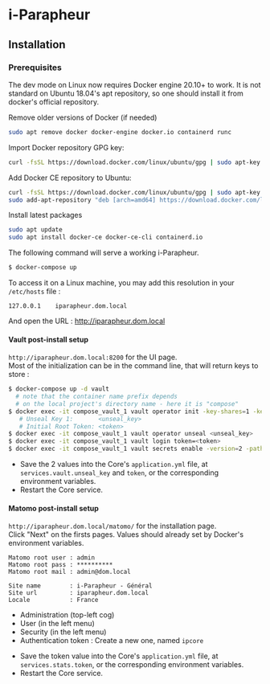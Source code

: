 i-Parapheur
===========

## Installation

### Prerequisites

The dev mode on Linux now requires Docker engine 20.10+ to work.
It is not standard on Ubuntu 18.04's apt repository, so one should install it from docker's official repository.

Remove older versions of Docker (if needed)

```bash
sudo apt remove docker docker-engine docker.io containerd runc
```

Import Docker repository GPG key:

```bash
curl -fsSL https://download.docker.com/linux/ubuntu/gpg | sudo apt-key add -
```

Add Docker CE repository to Ubuntu:

```bash
curl -fsSL https://download.docker.com/linux/ubuntu/gpg | sudo apt-key add -
sudo add-apt-repository "deb [arch=amd64] https://download.docker.com/linux/ubuntu $(lsb_release -cs) stable"
```

Install latest packages
```bash
sudo apt update
sudo apt install docker-ce docker-ce-cli containerd.io
```


The following command will serve a working i-Parapheur.

```bash
$ docker-compose up
```

To access it on a Linux machine, you may add this resolution in your `/etc/hosts` file :

```
127.0.0.1    iparapheur.dom.local
```

And open the URL : http://iparapheur.dom.local




#### Vault post-install setup

`http://iparapheur.dom.local:8200` for the UI page.  
Most of the initialization can be in the command line, that will return keys to store :

```bash
$ docker-compose up -d vault
  # note that the container name prefix depends
  # on the local project's directory name - here it is "compose"
$ docker exec -it compose_vault_1 vault operator init -key-shares=1 -key-threshold=1
   # Unseal Key 1:       <unseal_key>
   # Initial Root Token: <token>
$ docker exec -it compose_vault_1 vault operator unseal <unseal_key>
$ docker exec -it compose_vault_1 vault login token=<token>
$ docker exec -it compose_vault_1 vault secrets enable -version=2 -path=secret kv
```

- Save the 2 values into the Core's `application.yml` file, at `services.vault.unseal_key` and `token`, or the corresponding environment variables.
- Restart the Core service.

#### Matomo post-install setup

`http://iparapheur.dom.local/matomo/` for the installation page.  
Click "Next" on the firsts pages. Values should already set by Docker's environment variables.

```
Matomo root user : admin
Matomo root pass : **********
Matomo root mail : admin@dom.local

Site name        : i-Parapheur - Général
Site url         : iparapheur.dom.local
Locale           : France
```

* Administration (top-left cog)
* User (in the left menu)
* Security (in the left menu)
* Authentication token : Create a new one, named `ipcore`

- Save the token value into the Core's `application.yml` file, at `services.stats.token`, or the corresponding environment variables.
- Restart the Core service.
